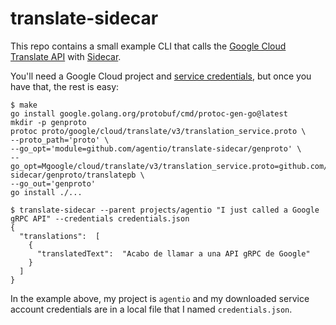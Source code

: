 # translate-sidecar

This repo contains a small example CLI that calls the [Google Cloud Translate API](https://cloud.google.com/translate?hl=en) with [Sidecar](https://github.com/agentio/sidecar).

You'll need a Google Cloud project and [service credentials](https://cloud.google.com/iam/docs/service-account-creds), but once you have that, the rest is easy:

```
$ make
go install google.golang.org/protobuf/cmd/protoc-gen-go@latest
mkdir -p genproto
protoc proto/google/cloud/translate/v3/translation_service.proto \
--proto_path='proto' \
--go_opt='module=github.com/agentio/translate-sidecar/genproto' \
--go_opt=Mgoogle/cloud/translate/v3/translation_service.proto=github.com/agentio/translate-sidecar/genproto/translatepb \
--go_out='genproto'
go install ./...

$ translate-sidecar --parent projects/agentio "I just called a Google gRPC API" --credentials credentials.json
{
  "translations":  [
    {
      "translatedText":  "Acabo de llamar a una API gRPC de Google"
    }
  ]
}
```

In the example above, my project is `agentio` and my downloaded service account credentials are in a local file that I named `credentials.json`.

